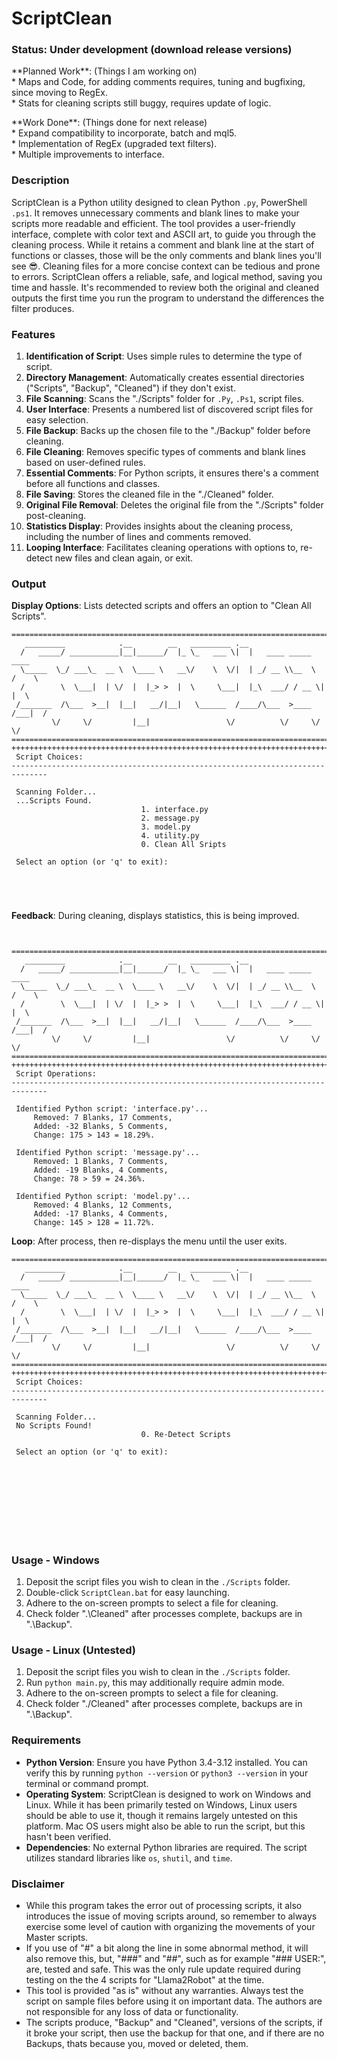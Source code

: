 # ScriptClean

### Status: Under development (download release versions)
<p>**Planned Work**: (Things I am working on) 
<br>* Maps and Code, for adding comments requires, tuning and bugfixing, since moving to RegEx.
<br>* Stats for cleaning scripts still buggy, requires update of logic.
<p>**Work Done**: (Things done for next release)
<br>* Expand compatibility to incorporate, batch and mql5.
<br>* Implementation of RegEx (upgraded text filters).
<br>* Multiple improvements to interface.

### Description
ScriptClean is a Python utility designed to clean Python `.py`, PowerShell `.ps1`. It removes unnecessary comments and blank lines to make your scripts more readable and efficient. The tool provides a user-friendly interface, complete with color text and ASCII art, to guide you through the cleaning process. While it retains a comment and blank line at the start of functions or classes, those will be the only comments and blank lines you'll see :sunglasses:. Cleaning files for a more concise context can be tedious and prone to errors. ScriptClean offers a reliable, safe, and logical method, saving you time and hassle. It's recommended to review both the original and cleaned outputs the first time you run the program to understand the differences the filter produces.

### Features
1. **Identification of Script**: Uses simple rules to determine the type of script.
2. **Directory Management**: Automatically creates essential directories ("Scripts", "Backup", "Cleaned") if they don't exist.
3. **File Scanning**: Scans the "./Scripts" folder for `.Py`, `.Ps1`, script files.
4. **User Interface**: Presents a numbered list of discovered script files for easy selection.
5. **File Backup**: Backs up the chosen file to the "./Backup" folder before cleaning.
6. **File Cleaning**: Removes specific types of comments and blank lines based on user-defined rules.
7. **Essential Comments**: For Python scripts, it ensures there's a comment before all functions and classes.
8. **File Saving**: Stores the cleaned file in the "./Cleaned" folder.
9. **Original File Removal**: Deletes the original file from the "./Scripts" folder post-cleaning.
10. **Statistics Display**: Provides insights about the cleaning process, including the number of lines and comments removed.
11. **Looping Interface**: Facilitates cleaning operations with options to, re-detect new files and clean again, or exit.

### Output
**Display Options**: Lists detected scripts and offers an option to "Clean All Scripts".
```
==============================================================================
   _________            .__        __   _________ .__
  /   _____/ ___________|__|______/  |_ \_   ___ \|  |   ____ _____    ____
  \_____  \_/ ___\_  __ \  \____ \   __\/    \  \/|  | _/ __ \\__  \  /    \
  /        \  \___|  | \/  |  |_> >  |  \     \___|  |_\  ___/ / __ \|   |  \
 /_______  /\___  >__|  |__|   __/|__|   \______  /____/\___  >____  /___|  /
         \/     \/         |__|                 \/          \/     \/     \/
==============================================================================
++++++++++++++++++++++++++++++++++++++++++++++++++++++++++++++++++++++++++++++
 Script Choices:
------------------------------------------------------------------------------

 Scanning Folder...
 ...Scripts Found.
                             1. interface.py
                             2. message.py
                             3. model.py
                             4. utility.py
                             0. Clean All Sripts

 Select an option (or 'q' to exit):





```
**Feedback**: During cleaning, displays statistics, this is being improved.
```


==============================================================================
   _________            .__        __   _________ .__
  /   _____/ ___________|__|______/  |_ \_   ___ \|  |   ____ _____    ____
  \_____  \_/ ___\_  __ \  \____ \   __\/    \  \/|  | _/ __ \\__  \  /    \
  /        \  \___|  | \/  |  |_> >  |  \     \___|  |_\  ___/ / __ \|   |  \
 /_______  /\___  >__|  |__|   __/|__|   \______  /____/\___  >____  /___|  /
         \/     \/         |__|                 \/          \/     \/     \/
==============================================================================
++++++++++++++++++++++++++++++++++++++++++++++++++++++++++++++++++++++++++++++
 Script Operations:
------------------------------------------------------------------------------

 Identified Python script: 'interface.py'...
     Removed: 7 Blanks, 17 Comments,
     Added: -32 Blanks, 5 Comments,
     Change: 175 > 143 = 18.29%.

 Identified Python script: 'message.py'...
     Removed: 1 Blanks, 7 Comments,
     Added: -19 Blanks, 4 Comments,
     Change: 78 > 59 = 24.36%.

 Identified Python script: 'model.py'...
     Removed: 4 Blanks, 12 Comments,
     Added: -17 Blanks, 4 Comments,
     Change: 145 > 128 = 11.72%.

```
**Loop**: After process, then re-displays the menu until the user exits.
```
==============================================================================
   _________            .__        __   _________ .__
  /   _____/ ___________|__|______/  |_ \_   ___ \|  |   ____ _____    ____
  \_____  \_/ ___\_  __ \  \____ \   __\/    \  \/|  | _/ __ \\__  \  /    \
  /        \  \___|  | \/  |  |_> >  |  \     \___|  |_\  ___/ / __ \|   |  \
 /_______  /\___  >__|  |__|   __/|__|   \______  /____/\___  >____  /___|  /
         \/     \/         |__|                 \/          \/     \/     \/
==============================================================================
++++++++++++++++++++++++++++++++++++++++++++++++++++++++++++++++++++++++++++++
 Script Choices:
------------------------------------------------------------------------------

 Scanning Folder...
 No Scripts Found!
                             0. Re-Detect Scripts

 Select an option (or 'q' to exit):










```
##

### Usage - Windows
1. Deposit the script files you wish to clean in the `./Scripts` folder.
2. Double-click `ScriptClean.bat` for easy launching.
3. Adhere to the on-screen prompts to select a file for cleaning.
4. Check folder ".\Cleaned" after processes complete, backups are in ".\Backup".

### Usage - Linux (Untested)
1. Deposit the script files you wish to clean in the `./Scripts` folder.
2. Run `python main.py`, this may additionally require admin mode.
3. Adhere to the on-screen prompts to select a file for cleaning.
4. Check folder "./Cleaned" after processes complete, backups are in ".\Backup".

### Requirements
- **Python Version**: Ensure you have Python 3.4-3.12 installed. You can verify this by running `python --version` or `python3 --version` in your terminal or command prompt.
- **Operating System**: ScriptClean is designed to work on Windows and Linux. While it has been primarily tested on Windows, Linux users should be able to use it, though it remains largely untested on this platform. Mac OS users might also be able to run the script, but this hasn't been verified.
- **Dependencies**: No external Python libraries are required. The script utilizes standard libraries like `os`, `shutil`, and `time`.

### Disclaimer
* While this program takes the error out of processing scripts, it also introduces the issue of moving scripts around, so remember to always exercise some level of caution with organizing the movements of your Master scripts.
* If you use of "#" a bit along the line in some abnormal method, it will also remove this, but, "###" and "##", such as for example "### USER:", are, tested and safe. This was the only rule update required during testing on the the 4 scripts for "Llama2Robot" at the time. 
* This tool is provided "as is" without any warranties. Always test the script on sample files before using it on important data. The authors are not responsible for any loss of data or functionality.
* The scripts produce, "Backup" and "Cleaned", versions of the scripts, if it broke your script, then use the backup for that one, and if there are no Backups, thats because you, moved or deleted, them.
